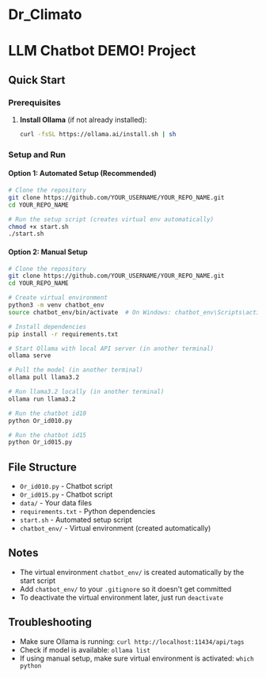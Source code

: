 # Dr_Climato
# LLM Chatbot DEMO! Project

## Quick Start

### Prerequisites
1. **Install Ollama** (if not already installed):
   ```bash
   curl -fsSL https://ollama.ai/install.sh | sh
   ```

### Setup and Run

#### Option 1: Automated Setup (Recommended)
```bash
# Clone the repository
git clone https://github.com/YOUR_USERNAME/YOUR_REPO_NAME.git
cd YOUR_REPO_NAME

# Run the setup script (creates virtual env automatically)
chmod +x start.sh
./start.sh
```

#### Option 2: Manual Setup
```bash
# Clone the repository
git clone https://github.com/YOUR_USERNAME/YOUR_REPO_NAME.git
cd YOUR_REPO_NAME

# Create virtual environment
python3 -m venv chatbot_env
source chatbot_env/bin/activate  # On Windows: chatbot_env\Scripts\activate

# Install dependencies
pip install -r requirements.txt

# Start Ollama with local API server (in another terminal)
ollama serve

# Pull the model (in another terminal)
ollama pull llama3.2

# Run llama3.2 locally (in another terminal) 
ollama run llama3.2

# Run the chatbot id10
python Or_id010.py

# Run the chatbot id15
python Or_id015.py
```

## File Structure
- `Or_id010.py` - Chatbot script
- `Or_id015.py` - Chatbot script
- `data/` - Your data files
- `requirements.txt` - Python dependencies
- `start.sh` - Automated setup script
- `chatbot_env/` - Virtual environment (created automatically)

## Notes
- The virtual environment `chatbot_env/` is created automatically by the start script
- Add `chatbot_env/` to your `.gitignore` so it doesn't get committed
- To deactivate the virtual environment later, just run `deactivate`

## Troubleshooting
- Make sure Ollama is running: `curl http://localhost:11434/api/tags`
- Check if model is available: `ollama list`
- If using manual setup, make sure virtual environment is activated: `which python`
